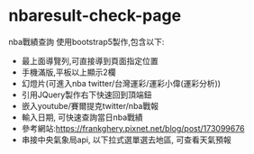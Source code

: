 # nbaresult-check-page
nba戰績查詢
使用bootstrap5製作,包含以下:
- 最上面導覽列,可直接導到頁面指定位置
- 手機滿版,平板以上顯示2欄
- 幻燈片(可進入nba twitter/台灣運彩/運彩小偉(運彩分析))
- 引用JQuery製作右下快速回到頂端鈕
- 嵌入youtube/賽爾提克twitter/nba戰報
- 輸入日期, 可快速查詢當日nba戰績
- 參考網站:https://frankghery.pixnet.net/blog/post/173099676
- 串接中央氣象局api, 以下拉式選單選去地區, 可查看天氣預報
